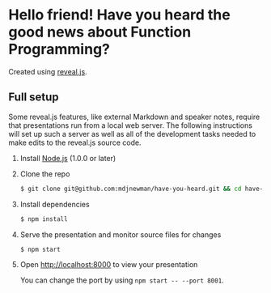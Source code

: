 # Hello friend! Have you heard the good news about Function Programming?

Created using [reveal.js](https://github.com/hakimel/reveal.js/).

## Full setup

Some reveal.js features, like external Markdown and speaker notes, require that
presentations run from a local web server. The following instructions will set
up such a server as well as all of the development tasks needed to make edits
to the reveal.js source code.

1. Install [Node.js](http://nodejs.org/) (1.0.0 or later)

4. Clone the repo
   ```sh
   $ git clone git@github.com:mdjnewman/have-you-heard.git && cd have-you-heard
   ```

6. Install dependencies
   ```sh
   $ npm install
   ```

7. Serve the presentation and monitor source files for changes
   ```sh
   $ npm start
   ```

8. Open <http://localhost:8000> to view your presentation

   You can change the port by using `npm start -- --port 8001`.


